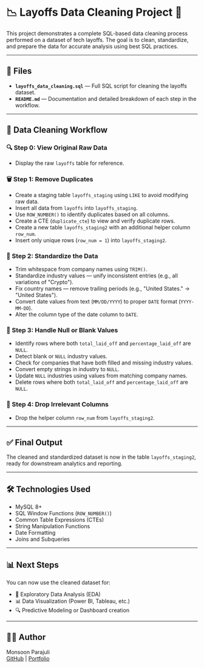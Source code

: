 # 📉 Layoffs Data Cleaning Project 🧹

This project demonstrates a complete SQL-based data cleaning process performed on a dataset of tech layoffs. The goal is to clean, standardize, and prepare the data for accurate analysis using best SQL practices.

---

## 📁 Files

- **`layoffs_data_cleaning.sql`** — Full SQL script for cleaning the layoffs dataset.
- **`README.md`** — Documentation and detailed breakdown of each step in the workflow.

---

## 🧽 Data Cleaning Workflow

### 🔍 Step 0: View Original Raw Data

- Display the raw `layoffs` table for reference.

### 🗑️ Step 1: Remove Duplicates

- Create a staging table `layoffs_staging` using `LIKE` to avoid modifying raw data.
- Insert all data from `layoffs` into `layoffs_staging`.
- Use `ROW_NUMBER()` to identify duplicates based on all columns.
- Create a CTE (`duplicate_cte`) to view and verify duplicate rows.
- Create a new table `layoffs_staging2` with an additional helper column `row_num`.
- Insert only unique rows (`row_num = 1`) into `layoffs_staging2`.

### 🧼 Step 2: Standardize the Data

- Trim whitespace from company names using `TRIM()`.
- Standardize industry values — unify inconsistent entries (e.g., all variations of "Crypto").
- Fix country names — remove trailing periods (e.g., "United States." → "United States").
- Convert date values from text (`MM/DD/YYYY`) to proper `DATE` format (`YYYY-MM-DD`).
- Alter the column type of the date column to `DATE`.

### 🚫 Step 3: Handle Null or Blank Values

- Identify rows where both `total_laid_off` and `percentage_laid_off` are `NULL`.
- Detect blank or `NULL` industry values.
- Check for companies that have both filled and missing industry values.
- Convert empty strings in industry to `NULL`.
- Update `NULL` industries using values from matching company names.
- Delete rows where both `total_laid_off` and `percentage_laid_off` are `NULL`.

### 🧹 Step 4: Drop Irrelevant Columns

- Drop the helper column `row_num` from `layoffs_staging2`.

---

## ✅ Final Output

The cleaned and standardized dataset is now in the table `layoffs_staging2`, ready for downstream analytics and reporting.

---

## 🛠 Technologies Used

- MySQL 8+
- SQL Window Functions (`ROW_NUMBER()`)
- Common Table Expressions (CTEs)
- String Manipulation Functions
- Date Formatting
- Joins and Subqueries

---

## 📊 Next Steps

You can now use the cleaned dataset for:

- 🧠 Exploratory Data Analysis (EDA)
- 📊 Data Visualization (Power BI, Tableau, etc.)
- 🔍 Predictive Modeling or Dashboard creation

---

## 👨‍💻 Author

Monsoon Parajuli  
[GitHub](https://github.com/monsoon2001) | [Portfolio](https://monsoon-portfolio.vercel.app)

